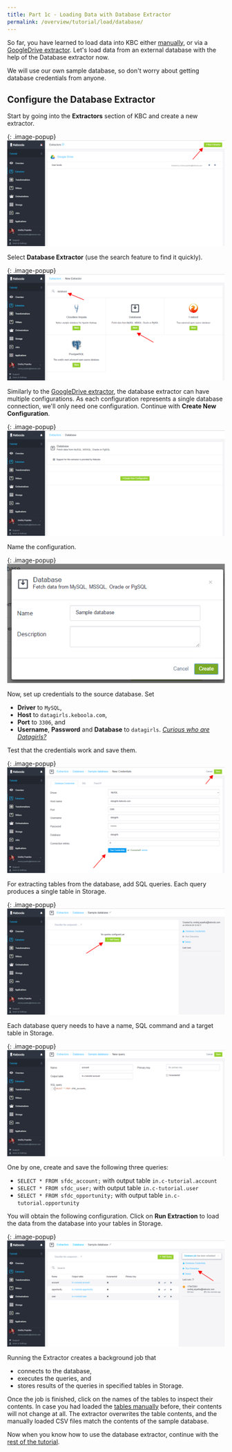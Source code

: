 ```yaml
---
title: Part 1c - Loading Data with Database Extractor
permalink: /overview/tutorial/load/database/
---
```


So far, you have learned to load data into KBC either [manually](/overview/tutorial/load/), or
via a [GoogleDrive extractor](/overview/tutorial/load/googledrive/).
Let's load data from an external database with the help of the Database extractor now.

We will use our own sample database, so don't worry about getting database credentials from anyone.

## Configure the Database Extractor
Start by going into the **Extractors** section of KBC and create a new extractor.

{: .image-popup}
![Screenshot - Create a new Extractor](/overview/tutorial/load/extractor-intro-2.png) 

Select **Database Extractor** (use the search feature to find it quickly).

{: .image-popup}
![Screenshot - Create a new Database Extractor](/overview/tutorial/load/extractor-intro-3.png) 

Similarly to the [GoogleDrive extractor](/overview/tutorial/load/googledrive/), the database extractor can
have multiple configurations. As each configuration represents a single database connection, we'll only
need one configuration. Continue with **Create New Configuration**.

{: .image-popup}
![Screenshot - New Database Extractor Configuration](/overview/tutorial/load/extractor-db-new.png) 

Name the configuration.

{: .image-popup}
![Screenshot - Create a new Database Extractor Configuration](/overview/tutorial/load/extractor-db-create.png) 

Now, set up credentials to the source database. Set

- **Driver** to `MySQL`,
- **Host** to `datagirls.keboola.com`,
- **Port** to `3306`, and
- **Username**, **Password** and **Database** to `datagirls`. 
[_Curious who are Datagirls?_](https://www.facebook.com/datagirls/) 

Test that the credentials work and save them.

{: .image-popup}
![Screenshot - Database Extractor Credentials](/overview/tutorial/load/extractor-db-credentials.png)

For extracting tables from the database, add SQL queries. Each query produces a single table in Storage. 
 
{: .image-popup}
![Screenshot - Database Extractor Introduction](/overview/tutorial/load/extractor-db-intro-3.png)

Each database query needs to have a name, SQL command and a target table in Storage. 

{: .image-popup}
![Screenshot - Add database query](/overview/tutorial/load/extractor-db-query-edit.png)

One by one, create and save the following three queries:

- `SELECT * FROM sfdc_account;` with output table `in.c-tutorial.account`
- `SELECT * FROM sfdc_user;` with output table `in.c-tutorial.user`
- `SELECT * FROM sfdc_opportunity;` with output table `in.c-tutorial.opportunity`

You will obtain the following configuration. Click on **Run Extraction** to load the data
from the database into your tables in Storage.

{: .image-popup}
![Screenshot - Add database query](/overview/tutorial/load/extractor-db-queries.png)

Running the Extractor creates a background job that 

- connects to the database, 
- executes the queries, and
- stores results of the queries in specified tables in Storage. 

Once the job is finished, click on the names of the tables to inspect their contents. In case you had loaded the 
[tables manually](/overview/tutorial/load/) before, their contents will not change at all. 
The extractor overwrites the table contents, and the manually loaded CSV files match the contents of the sample database.

Now when you know how to use the database extractor, continue with the [rest of the tutorial](/overview/tutorial/manipulate/).

